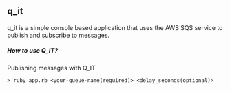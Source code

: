 ## q_it

q_it is a simple console based application that uses the AWS SQS service to publish and subscribe to messages.

##### How to use Q_IT? 
Publishing messages with Q_IT

```
> ruby app.rb <your-queue-name(required)> <delay_seconds(optional)>
```
